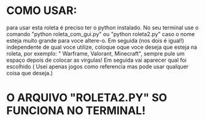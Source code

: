 # COMO USAR:
para usar esta roleta é preciso ter o python instalado. No seu terminal use o comando "python roleta_com_gui.py" ou "python roleta2.py"  caso o nome esteja muito grande para voce altere-o.
Em seguida (nos dois é igual!) independente de qual voce utilize, coloque oque voce deseja que esteja na roleta, por exemplo: " Warframe, Valorant, Minecraft", sempre pule um espaço depois de colocar as virgulas!
Em seguida vai aparecer qual foi escolhido ( Usei apenas jogos como referencia mas pode usar qualquer coisa que deseja.) 

# O ARQUIVO "ROLETA2.PY" SO FUNCIONA NO TERMINAL!
